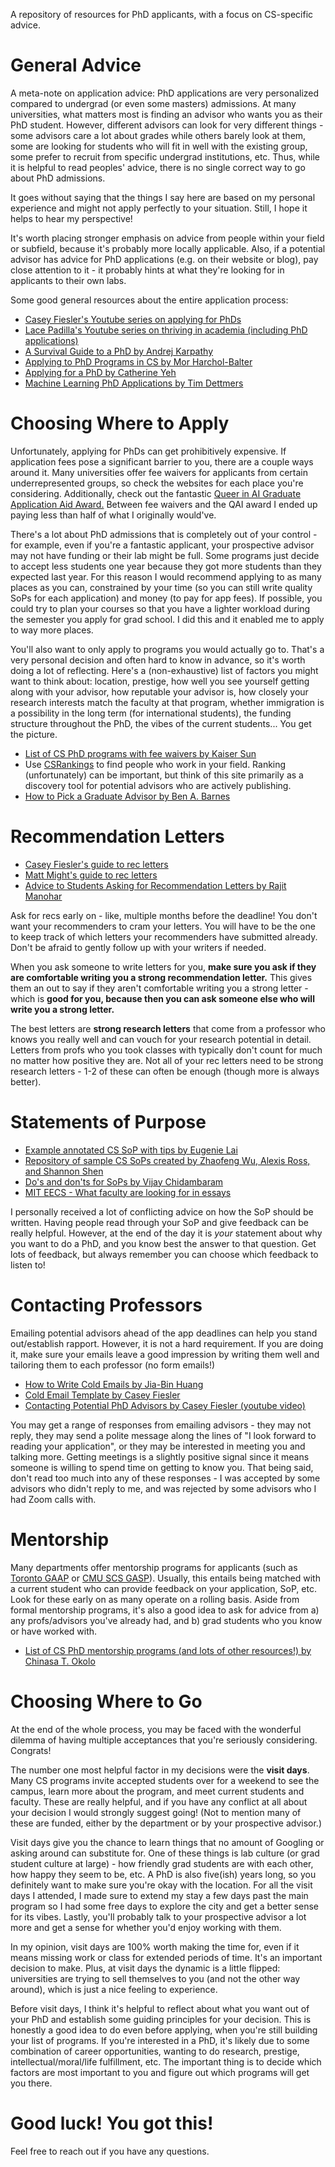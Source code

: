 A repository of resources for PhD applicants, with a focus on CS-specific advice.
# General Advice
A meta-note on application advice: PhD applications are very personalized compared to undergrad (or even some masters) admissions. At many universities, what matters most is finding an advisor who wants you as their PhD student. However, different advisors can look for very different things - some advisors care a lot about grades while others barely look at them, some are looking for students who will fit in well with the existing group, some prefer to recruit from specific undergrad institutions, etc. Thus, while it is helpful to read peoples' advice, there is no single correct way to go about PhD admissions. 

It goes without saying that the things I say here are based on my personal experience and might not apply perfectly to your situation. Still, I hope it helps to hear my perspective!

It's worth placing stronger emphasis on advice from people within your field or subfield, because it's probably more locally applicable. Also, if a potential advisor has advice for PhD applications (e.g. on their website or blog), pay close attention to it - it probably hints at what they're looking for in applicants to their own labs.

Some good general resources about the entire application process:
- [Casey Fiesler's Youtube series on applying for PhDs](https://www.youtube.com/playlist?list=PLPA3GFqdHv_oL8gRg-44TmvMzjcFRMH4I)
- [Lace Padilla's Youtube series on thriving in academia (including PhD applications)](https://www.youtube.com/playlist?list=PLe9dkYfBBHFkJUmqluDocwGuxaZ3y5Zkm)
- [A Survival Guide to a PhD by Andrej Karpathy](https://karpathy.github.io/2016/09/07/phd/)
- [Applying to PhD Programs in CS by Mor Harchol-Balter](https://www.cs.cmu.edu/~harchol/gradschooltalk.pdf)
- [Applying for a PhD by Catherine Yeh](https://catherinesyeh.github.io/old-site/resources)
- [Machine Learning PhD Applications by Tim Dettmers](https://timdettmers.com/2018/11/26/phd-applications/)

# Choosing Where to Apply
Unfortunately, applying for PhDs can get prohibitively expensive. If application fees pose a significant barrier to you, there are a couple ways around it. Many universities offer fee waivers for applicants from certain underrepresented groups, so check the websites for each place you're considering. Additionally, check out the fantastic [Queer in AI Graduate Application Aid Award.](https://www.queerinai.com/grad-app-aid) Between fee waivers and the QAI award I ended up paying less than half of what I originally would've.

There's a lot about PhD admissions that is completely out of your control - for example, even if you're a fantastic applicant, your prospective advisor may not have funding or their lab might be full. Some programs just decide to accept less students one year because they got more students than they expected last year. For this reason I would recommend applying to as many places as you can, constrained by your time (so you can still write quality SoPs for each application) and money (to pay for app fees). If possible, you could try to plan your courses so that you have a lighter workload during the semester you apply for grad school. I did this and it enabled me to apply to way more places. 

You'll also want to only apply to programs you would actually go to. That's a very personal decision and often hard to know in advance, so it's worth doing a lot of reflecting. Here's a (non-exhaustive) list of factors you might want to think about: location, prestige, how well you see yourself getting along with your advisor, how reputable your advisor is, how closely your research interests match the faculty at that program, whether immigration is a possibility in the long term (for international students), the funding structure throughout the PhD, the vibes of the current students... You get the picture.
- [List of CS PhD programs with fee waivers by Kaiser Sun](https://github.com/KaiserWhoLearns/CS-PhD-Application-fee-waivers)
- Use [CSRankings](csrankings.org) to find people who work in your field. Ranking (unfortunately) can be important, but think of this site primarily as a discovery tool for potential advisors who are actively publishing.
- [How to Pick a Graduate Advisor by Ben A. Barnes](https://hst.mit.edu/sites/default/files/media/files/Barres%20BA.Neuron.80.275.2013.pdf)

# Recommendation Letters
- [Casey Fiesler's guide to rec letters](https://www.youtube.com/watch?v=G17HyFybvKM&list=PLPA3GFqdHv_oL8gRg-44TmvMzjcFRMH4I)
- [Matt Might's guide to rec letters](https://matt.might.net/articles/how-to-recommendation-letter/)
- [Advice to Students Asking for Recommendation Letters by Rajit Manohar](http://vlsi.cornell.edu/~rajit/recletters.html)
  
Ask for recs early on - like, multiple months before the deadline! You don't want your recommenders to cram your letters. You will have to be the one to keep track of which letters your recommenders have submitted already. Don't be afraid to gently follow up with your writers if needed.

When you ask someone to write letters for you, **make sure you ask if they are comfortable writing you a strong recommendation letter.** This gives them an out to say if they aren't comfortable writing you a strong letter - which is **good for you, because then you can ask someone else who will write you a strong letter.**

The best letters are **strong research letters** that come from a professor who knows you really well and can vouch for your research potential in detail. Letters from profs who you took classes with typically don't count for much no matter how positive they are. Not all of your rec letters need to be strong research letters - 1-2 of these can often be enough (though more is always better).

# Statements of Purpose
- [Example annotated CS SoP with tips by Eugenie Lai](https://eugenielai.github.io/posts/another-annotated-sop.html)
- [Repository of sample CS SoPs created by Zhaofeng Wu, Alexis Ross, and Shannon Shen](https://cs-sop.notion.site/cs-sop/CS-PhD-Statements-of-Purpose-df39955313834889b7ac5411c37b958d)
- [Do's and don'ts for SoPs by Vijay Chidambaram](https://twitter.com/vj_chidambaram/status/933388419589459969?s=20)
- [MIT EECS - What faculty are looking for in essays](https://www.eecs.mit.edu/academics/graduate-programs/admission-process/what-faculty-members-are-looking-for-in-a-grad-school-application-essay/)
  
I personally received a lot of conflicting advice on how the SoP should be written. Having people read through your SoP and give feedback can be really helpful. However, at the end of the day it is *your* statement about why you want to do a PhD, and you know best the answer to that question. Get lots of feedback, but always remember you can choose which feedback to listen to!

# Contacting Professors
Emailing potential advisors ahead of the app deadlines can help you stand out/establish rapport. However, it is not a hard requirement. If you are doing it, make sure your emails leave a good impression by writing them well and tailoring them to each professor (no form emails!)
- [How to Write Cold Emails by Jia-Bin Huang](https://twitter.com/jbhuang0604/status/1420611683035324425?s=20)
- [Cold Email Template by Casey Fiesler](https://twitter.com/cfiesler/status/1301907707579031555?s=20)
- [Contacting Potential PhD Advisors by Casey Fiesler (youtube video)](https://www.youtube.com/watch?v=XPM22bWTjRk)

You may get a range of responses from emailing advisors - they may not reply, they may send a polite message along the lines of "I look forward to reading your application", or they may be interested in meeting you and talking more. Getting meetings is a slightly positive signal since it means someone is willing to spend time on getting to know you. That being said, don't read too much into any of these responses - I was accepted by some advisors who didn't reply to me, and was rejected by some advisors who I had Zoom calls with.

# Mentorship
Many departments offer mentorship programs for applicants (such as [Toronto GAAP](https://sites.google.com/view/torontogaap) or [CMU SCS GASP](https://www.cs.cmu.edu/academics/phd/application-support)). Usually, this entails being matched with a current student who can provide feedback on your application, SoP, etc. Look for these early on as many operate on a rolling basis. Aside from formal mentorship programs, it's also a good idea to ask for advice from a) any profs/advisors you've already had, and b) grad students who you know or have worked with. 
- [List of CS PhD mentorship programs (and lots of other resources!) by Chinasa T. Okolo](https://github.com/chinasaokolo/csGraduateApps)

# Choosing Where to Go
At the end of the whole process, you may be faced with the wonderful dilemma of having multiple acceptances that you're seriously considering. Congrats!

The number one most helpful factor in my decisions were the **visit days**. Many CS programs invite accepted students over for a weekend to see the campus, learn more about the program, and meet current students and faculty. These are really helpful, and if you have any conflict at all about your decision I would strongly suggest going! (Not to mention many of these are funded, either by the department or by your prospective advisor.)

Visit days give you the chance to learn things that no amount of Googling or asking around can substitute for. One of these things is lab culture (or grad student culture at large) - how friendly grad students are with each other, how happy they seem to be, etc. A PhD is also five(ish) years long, so you definitely want to make sure you're okay with the location. For all the visit days I attended, I made sure to extend my stay a few days past the main program so I had some free days to explore the city and get a better sense for its vibes. Lastly, you'll probably talk to your prospective advisor a lot more and get a sense for whether you'd enjoy working with them.

In my opinion, visit days are 100% worth making the time for, even if it means missing work or class for extended periods of time. It's an important decision to make. Plus, at visit days the dynamic is a little flipped: universities are trying to sell themselves to you (and not the other way around), which is just a nice feeling to experience.

Before visit days, I think it's helpful to reflect about what you want out of your PhD and establish some guiding principles for your decision. This is honestly a good idea to do even before applying, when you're still building your list of programs. If you're interested in a PhD, it's likely due to some combination of career opportunities, wanting to do research, prestige, intellectual/moral/life fulfillment, etc. The important thing is to decide which factors are most important to you and figure out which programs will get you there.

# Good luck! You got this!
Feel free to reach out if you have any questions.
